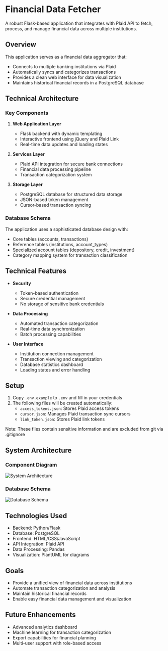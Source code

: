 # Financial Data Fetcher

A robust Flask-based application that integrates with Plaid API to fetch, process, and manage financial data across multiple institutions.

## Overview

This application serves as a financial data aggregator that:
- Connects to multiple banking institutions via Plaid
- Automatically syncs and categorizes transactions
- Provides a clean web interface for data visualization
- Maintains historical financial records in a PostgreSQL database

## Technical Architecture

### Key Components
1. **Web Application Layer**
   - Flask backend with dynamic templating
   - Interactive frontend using jQuery and Plaid Link
   - Real-time data updates and loading states

2. **Services Layer**
   - Plaid API integration for secure bank connections
   - Financial data processing pipeline
   - Transaction categorization system

3. **Storage Layer**
   - PostgreSQL database for structured data storage
   - JSON-based token management
   - Cursor-based transaction syncing

### Database Schema
The application uses a sophisticated database design with:
- Core tables (accounts, transactions)
- Reference tables (institutions, account_types)
- Specialized account tables (depository, credit, investment)
- Category mapping system for transaction classification

## Technical Features

- **Security**
  - Token-based authentication
  - Secure credential management
  - No storage of sensitive bank credentials

- **Data Processing**
  - Automated transaction categorization
  - Real-time data synchronization
  - Batch processing capabilities

- **User Interface**
  - Institution connection management
  - Transaction viewing and categorization
  - Database statistics dashboard
  - Loading states and error handling

## Setup
1. Copy `.env.example` to `.env` and fill in your credentials
2. The following files will be created automatically:
   - `access_tokens.json`: Stores Plaid access tokens
   - `cursor.json`: Manages Plaid transaction sync cursors
   - `link_token.json`: Stores Plaid link tokens

Note: These files contain sensitive information and are excluded from git via .gitignore

## System Architecture

### Component Diagram
![System Architecture](docs/images/diagram.png)

### Database Schema
![Database Schema](docs/images/database.png)

## Technologies Used
- Backend: Python/Flask
- Database: PostgreSQL
- Frontend: HTML/CSS/JavaScript
- API Integration: Plaid API
- Data Processing: Pandas
- Visualization: PlantUML for diagrams

## Goals
- Provide a unified view of financial data across institutions
- Automate transaction categorization and analysis
- Maintain historical financial records
- Enable easy financial data management and visualization

## Future Enhancements
- Advanced analytics dashboard
- Machine learning for transaction categorization
- Export capabilities for financial planning
- Multi-user support with role-based access
